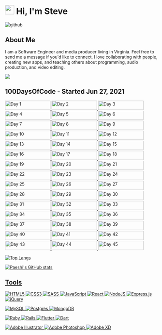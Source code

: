 # <img src="https://emojis.slackmojis.com/emojis/images/1531849430/4246/blob-sunglasses.gif?1531849430" width="30"/> Hi, I'm Steve

![github](https://user-images.githubusercontent.com/73855474/118028209-d21f4980-b330-11eb-86f8-c9cf7cd83989.png)

## About Me

I am a Software Engineer and media producer living in Virginia. Feel free to send me a message if you'd like to connect. I love collaborating with people, creating new apps, and teaching others about programming, audio production, and video editing.

[<img src="https://img.shields.io/badge/linkedin-%230077B5.svg?&style=for-the-badge&logo=linkedin&logoColor=white" />](https://www.linkedin.com/in/stevepae/)

## 100DaysOfCode - Started Jun 27, 2021

<a href="https://paeshi.github.io/day1-floating-particles/"><img alt="Day 1" src="https://img.shields.io/badge/-Day 01: Particles-3b5bad?style=for-the-badge&logo=day" height=30 width=150/>
<a href="https://paeshi.github.io/day2-mousetrails/"><img alt="Day 2" src="https://img.shields.io/badge/-Day 02: Mousetrails-2d4175?style=for-the-badge&logo=day" height=30 width=150/>
<a href="https://paeshi.github.io/day3-slider/"><img alt="Day 3" src="https://img.shields.io/badge/-Day 03: Swiper Slider-3b5bad?style=for-the-badge&logo=day" height=30 width=150/>
<a href="https://reusablereact.netlify.app/"><img alt="Day 4" src="https://img.shields.io/badge/-Day 04: Reusable React-2d4175?style=for-the-badge&logo=day" height=30 width=150/>
<a href="https://paeshi.github.io/day05_jokeAPI/"><img alt="Day 5" src="https://img.shields.io/badge/-Day 05: Programming Humor-3b5bad?style=for-the-badge&logo=day" height=30 width=150/>
<a href="https://react-parallax1.netlify.app"><img alt="Day 6" src="https://img.shields.io/badge/-Day 06: React Parallax1-2d4175?style=for-the-badge&logo=day" height=30 width=150/>
<a href="https://paeshi.github.io/day07_animated_icons/"><img alt="Day 7" src="https://img.shields.io/badge/-Day 07: Animated Icons-3b5bad?style=for-the-badge&logo=day" height=30 width=150/>
<a href="https://paeshi.github.io/Day08_css_scroll_effect/
"><img alt="Day 8" src="https://img.shields.io/badge/-Day 08: CSS Scroll Effect-2d4175?style=for-the-badge&logo=day" height=30 width=150/>
<a href="https://paeshi.github.io/day09_granim/
"><img alt="Day 9" src="https://img.shields.io/badge/-Day 09: Granim Gradients-3b5bad?style=for-the-badge&logo=day" height=30 width=150/>
<a href="https://day10-nextjs-blog.vercel.app/
"><img alt="Day 10" src="https://img.shields.io/badge/-Day 10: Nextjs Blog-2d4175?style=for-the-badge&logo=day" height=30 width=150/>
<a href="https://paeshi.github.io/day11_color_flipper1/
"><img alt="Day 11" src="https://img.shields.io/badge/-Day 11: Color Flipper1-3b5bad?style=for-the-badge&logo=day" height=30 width=150/>
<a href="https://paeshi.github.io/day12_canvas_draw/
"><img alt="Day 12" src="https://img.shields.io/badge/-Day 12: Canvas Draw-2d4175?style=for-the-badge&logo=day" height=30 width=150/>
<a href="https://paeshi.github.io/day13_speech_synthesis/
"><img alt="Day 13" src="https://img.shields.io/badge/-Day 13: Speech Synthesis-3b5bad?style=for-the-badge&logo=day" height=30 width=150/>
<a href="https://paeshi.github.io/day14_css_masonry_grid/
"><img alt="Day 14" src="https://img.shields.io/badge/-Day 14: Masonry Grid CSS-2d4175?style=for-the-badge&logo=day" height=30 width=150/>
<a href="https://paeshi.github.io/day15_javascript_clock/
"><img alt="Day 15" src="https://img.shields.io/badge/-Day 15: Javascript Clock-3b5bad?style=for-the-badge&logo=day" height=30 width=150/>
<a href="https://paeshi.github.io/day16_rgb_generator/
"><img alt="Day 16" src="https://img.shields.io/badge/-Day 16: RGB Generator-2d4175?style=for-the-badge&logo=day" height=30 width=150/>
<a href="https://replit.com/@stevepae/Higher-Order-Functions#index.js
"><img alt="Day 17" src="https://img.shields.io/badge/-Day 17: Higher Order Functions-3b5bad?style=for-the-badge&logo=day" height=30 width=150/>
<a href="https://replit.com/@stevepae/Regex#index.js
"><img alt="Day 18" src="https://img.shields.io/badge/-Day 18: Regular Expressions-2d4175?style=for-the-badge&logo=day" height=30 width=150/>
<a href="https://paeshi.github.io/day19_css_animation/
"><img alt="Day 19" src="https://img.shields.io/badge/-Day 19: CSS Animation-3b5bad?style=for-the-badge&logo=day" height=30 width=150/>
<a href="https://paeshi.github.io/day20_svg_background/
"><img alt="Day 20" src="https://img.shields.io/badge/-Day 20: SVG Wave-2d4175?style=for-the-badge&logo=day" height=30 width=150/>
<a href="https://replit.com/@stevepae/Day21AsynchronousJavascript#index.js
"><img alt="Day 21" src="https://img.shields.io/badge/-Day 21: Async/Await-3b5bad?style=for-the-badge&logo=day" height=30 width=150/>
<a href="https://codesandbox.io/s/vanilla-n3bbn
"><img alt="Day 22" src="https://img.shields.io/badge/-Day 22: Grid Practice-2d4175?style=for-the-badge&logo=day" height=30 width=150/>
<a href="https://codesandbox.io/s/loving-breeze-fp82c?file=/src/index.js
"><img alt="Day 23" src="https://img.shields.io/badge/-Day 23: Glassmorphism-3b5bad?style=for-the-badge&logo=day" height=30 width=150/>
<a href="https://paeshi.github.io/day24_bootstrap_components/
"><img alt="Day 24" src="https://img.shields.io/badge/-Day 24: Bootstrap-2d4175?style=for-the-badge&logo=day" height=30 width=150/>
<a href="https://paeshi.github.io/day25_ripple_effect/
"><img alt="Day 25" src="https://img.shields.io/badge/-Day 25: Ripple Effect-3b5bad?style=for-the-badge&logo=day" height=30 width=150/>
<a href="https://paeshi.github.io/day26_profile_card/
"><img alt="Day 26" src="https://img.shields.io/badge/-Day 26: Profile Card-2d4175?style=for-the-badge&logo=day" height=30 width=150/>
<a href="https://paeshi.github.io/day27_w3_schools/
"><img alt="Day 27" src="https://img.shields.io/badge/-Day 27: W3 Schools-3b5bad?style=for-the-badge&logo=day" height=30 width=150/>
<a href="https://paeshi.github.io/day28_mouseover/
"><img alt="Day 28" src="https://img.shields.io/badge/-Day 28: Mouseover-2d4175?style=for-the-badge&logo=day" height=30 width=150/>
<a href="https://react-scrolltrigger-example.netlify.app/
"><img alt="Day 29" src="https://img.shields.io/badge/-Day 29: React Scrolltrigger-3b5bad?style=for-the-badge&logo=day" height=30 width=150/>
<a href="https://paeshi.github.io/day30_animated_cards/
"><img alt="Day 30" src="https://img.shields.io/badge/-Day 30: Animated Cards-2d4175?style=for-the-badge&logo=day" height=30 width=150/>
<a href="https://paeshi.github.io/day31_counter_app/
"><img alt="Day 31" src="https://img.shields.io/badge/-Day 31: Counter App-3b5bad?style=for-the-badge&logo=day" height=30 width=150/>
<a href="https://expense-tracker-100-react.netlify.app/
"><img alt="Day 32" src="https://img.shields.io/badge/-Day 32: React Expense Tracker-2d4175?style=for-the-badge&logo=day" height=30 width=150/>
<a href="https://paeshi.github.io/day33_image_filters/
"><img alt="Day 33" src="https://img.shields.io/badge/-Day 33: Image Filters-3b5bad?style=for-the-badge&logo=day" height=30 width=150/>
<a href="https://replit.com/@stevepae/Regex#index.js
"><img alt="Day 34" src="https://img.shields.io/badge/-Day 34: Regex Cont'd-2d4175?style=for-the-badge&logo=day" height=30 width=150/>
<a href="javascript:alert('Waiting to be deployed')
"><img alt="Day 35" src="https://img.shields.io/badge/-Day 35: Gatsby Site-3b5bad?style=for-the-badge&logo=day" height=30 width=150/>
<a href="https://music-quotes.herokuapp.com/quotes
"><img alt="Day 36" src="https://img.shields.io/badge/-Day 36: Music Quotes API-2d4175?style=for-the-badge&logo=day" height=30 width=150/>
<a href="https://cheeseburger-svg.netlify.app/
"><img alt="Day 37" src="https://img.shields.io/badge/-Day 37: Creating SVGs-3b5bad?style=for-the-badge&logo=day" height=30 width=150/>
<a href="https://paeshi.github.io/day38_styling_form/
"><img alt="Day 38" src="https://img.shields.io/badge/-Day 38: Styling A Form-2d4175?style=for-the-badge&logo=day" height=30 width=150/>
<a href="https://replit.com/@stevepae/Data-Structures-and-Algorithms
"><img alt="Day 39" src="https://img.shields.io/badge/-Day 39: DS and Algorithms-3b5bad?style=for-the-badge&logo=day" height=30 width=150/>
<a href="https://paeshi.github.io/day40_threejs/
"><img alt="Day 40" src="https://img.shields.io/badge/-Day 40: Three.js-2d4175?style=for-the-badge&logo=day" height=30 width=150/>
<a href="paeshi-react-pokemon.netlify.app
"><img alt="Day 41" src="https://img.shields.io/badge/-Day 41: React Axios-3b5bad?style=for-the-badge&logo=day" height=30 width=150/>
<a href="https://paeshi-react-giphy.netlify.app/
"><img alt="Day 42" src="https://img.shields.io/badge/-Day 42: React Giphy-2d4175?style=for-the-badge&logo=day" height=30 width=150/>
<a href="https://paeshi.github.io/day43_neumorphic_login/
"><img alt="Day 43" src="https://img.shields.io/badge/-Day 43: Neumorphic Login-3b5bad?style=for-the-badge&logo=day" height=30 width=150/>
<a href="https://paeshi-react-search.netlify.app/
"><img alt="Day 44" src="https://img.shields.io/badge/-Day 44: React Search-2d4175?style=for-the-badge&logo=day" height=30 width=150/>
<a href="https://replit.com/@stevepae/JavascriptProblems#index.js
"><img alt="Day 45" src="https://img.shields.io/badge/-Day 45: Javascript Problems-3b5bad?style=for-the-badge&logo=day" height=30 width=150/>

![Top Langs](https://github-readme-stats.vercel.app/api/top-langs/?username=paeshi&layout=compact&theme=dark)

![Paeshi's GitHub stats](https://github-readme-stats.vercel.app/api?username=paeshi&show_icons=true&theme=dark)

## Tools

<p><img alt="HTML5" src="https://img.shields.io/badge/html5-%23E34F26.svg?style=for-the-badge&logo=html5&logoColor=white"/>
<img alt="CSS3" src="https://img.shields.io/badge/css3-%231572B6.svg?style=for-the-badge&logo=css3&logoColor=white"/>
<img alt="SASS" src="https://img.shields.io/badge/SASS-hotpink.svg?style=for-the-badge&logo=SASS&logoColor=white"/>
<img alt="JavaScript" src="https://img.shields.io/badge/javascript-%23323330.svg?style=for-the-badge&logo=javascript&logoColor=%23F7DF1E"/>
<img alt="React" src="https://img.shields.io/badge/react-%2320232a.svg?style=for-the-badge&logo=react&logoColor=%2361DAFB"/>
<img alt="NodeJS" src="https://img.shields.io/badge/node.js-%2343853D.svg?style=for-the-badge&logo=node-dot-js&logoColor=white"/>
<img alt="Express.js" src="https://img.shields.io/badge/express.js-%23404d59.svg?style=for-the-badge&logo=express&logoColor=%2361DAFB"/>
<img alt="jQuery" src="https://img.shields.io/badge/jquery-%230769AD.svg?style=for-the-badge&logo=jquery&logoColor=white"/></p>
<p><img alt="MySQL" src="https://img.shields.io/badge/mysql-%2300f.svg?style=for-the-badge&logo=mysql&logoColor=white"/>
<img alt="Postgres" src ="https://img.shields.io/badge/postgres-%23316192.svg?style=for-the-badge&logo=postgresql&logoColor=white"/>
<img alt="MongoDB" src ="https://img.shields.io/badge/MongoDB-%234ea94b.svg?style=for-the-badge&logo=mongodb&logoColor=white"/></p>
<p>
<img alt="Ruby" src="https://img.shields.io/badge/ruby-%23CC342D.svg?style=for-the-badge&logo=ruby&logoColor=white"/>
<img alt="Rails" src="https://img.shields.io/badge/rails-%23CC0000.svg?style=for-the-badge&logo=ruby-on-rails&logoColor=white"/>
<img alt="Flutter" src="https://img.shields.io/badge/Flutter-%2302569B.svg?style=for-the-badge&logo=Flutter&logoColor=white" />
<img alt="Dart" src="https://img.shields.io/badge/dart-%230175C2.svg?style=for-the-badge&logo=dart&logoColor=white"/></p>
<p>
<img alt="Adobe Illustrator" src="https://img.shields.io/badge/adobeillustrator-%23FF9A00.svg?style=for-the-badge&logo=adobeillustrator&logoColor=white"/>
<img alt="Adobe Photoshop" src="https://img.shields.io/badge/adobephotoshop-%2331A8FF.svg?style=for-the-badge&logo=adobephotoshop&logoColor=white"/>
<img alt="Adobe XD" src="https://img.shields.io/badge/adobexd-%23FF26BE.svg?style=for-the-badge&logo=adobexd&logoColor=white"/></p>

